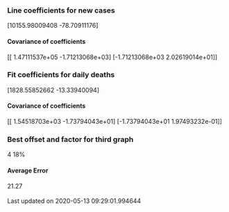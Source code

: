 <h3>Line coefficients for new cases</h3>
[10155.98009408   -78.70911176]
<h4>Covariance of coefficients</h4>
[[ 1.47111537e+05 -1.71213068e+03]
 [-1.71213068e+03  2.02619014e+01]]
<h3>Fit coefficients for daily deaths</h3>
[1828.55852662  -13.33940094]
<h4>Covariance of coefficients</h4>
[[ 1.54518703e+03 -1.73794043e+01]
 [-1.73794043e+01  1.97493232e-01]] <br/>
<h3>Best offset and factor for third graph</h3>
4 18%
<h4>Average Error</h4>
21.27
<br /><br />Last updated on 2020-05-13 09:29:01.994644
